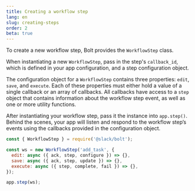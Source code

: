 ```yaml
---
title: Creating a workflow step
lang: en
slug: creating-steps
order: 2
beta: true
---
```


<div class='section-content'>

To create a new workflow step, Bolt provides the `WorkflowStep` class.

When instantiating a new `WorkflowStep`, pass in the step's `callback_id`, which is defined in your app configuration, and a step configuration object.

The configuration object for a `WorkflowStep` contains three properties: `edit`, `save`, and `execute`. Each of these properties must either hold a value of a single callback or an array of callbacks. All callbacks have access to a `step` object that contains information about the workflow step event, as well as one or more utility functions.

After instantiating your workflow step, pass it the instance into `app.step()`. Behind the scenes, your app will listen and respond to the workflow step’s events using the callbacks provided in the configuration object.

</div>

```javascript
const { WorkflowStep } = require('@slack/bolt');

const ws = new WorkflowStep('add_task', {
  edit: async ({ ack, step, configure }) => {},
  save: async ({ ack, step, update }) => {},
  execute: async ({ step, complete, fail }) => {},
});

app.step(ws);
```